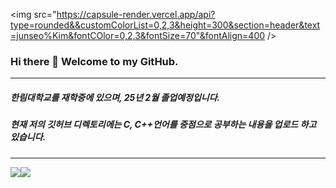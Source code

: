 <img src="https://capsule-render.vercel.app/api?type=rounded&&customColorList=0,2,3&height=300&section=header&text=junseo%Kim&fontCOlor=0,2,3&fontSize=70"&fontAlign=400 />

### Hi there 👋 Welcome to my GitHub.
***
#####   한림대학교를 재학중에 있으며, 25년 2월 졸업예정입니다.
#####   현재 저의 깃허브 디렉토리에는 C, C++언어를 중점으로 공부하는 내용을 업로드 하고 있습니다.
* * *
</div>
<img src="https://img.shields.io/badge/Python-3776AB?style=flat&logo=Python&logoColor=white"/><img src="https://img.shields.io/badge/Java-007396?style=flat&logo=Java&logoColor=white"/></a>&nbsp
<!--
**seo02e/seo02e** is a ✨ _special_ ✨ repository because its `README.md` (this file) appears on your GitHub profile.

Here are some ideas to get you started:

- 🔭 I’m currently working on ...
- 🌱 I’m currently learning ...
- 👯 I’m looking to collaborate on ...
- 🤔 I’m looking for help with ...
- 💬 Ask me about ...
- 📫 How to reach me: ...
- 😄 Pronouns: ...
- ⚡ Fun fact: ...
-->
<img src="https://capsule-render.vercel.app/api?type=rounded&&customColorList=0,2,3&height=300&section=header&text=thankyou&fontSize=70" />
